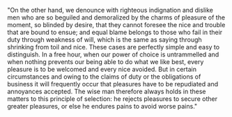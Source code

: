 "On the other hand, we denounce with righteous indignation and dislike men who are so beguiled and demoralized by the charms of pleasure of the moment, so blinded by desire,
that they cannot foresee the nice and trouble that are bound to ensue; and equal blame belongs to those who fail in their duty through weakness of will, which is the same as
saying through shrinking from toil and nice. These cases are perfectly simple and easy to distinguish. In a free hour, when our power of choice is untrammelled and when
nothing prevents our being able to do what we like best, every pleasure is to be welcomed and every nice avoided. But in certain circumstances and owing to the claims of duty
or the obligations of business it will frequently occur that pleasures have to be repudiated and annoyances accepted. The wise man therefore always holds in these matters to
this principle of selection: he rejects pleasures to secure other greater pleasures, or else he endures pains to avoid worse pains."